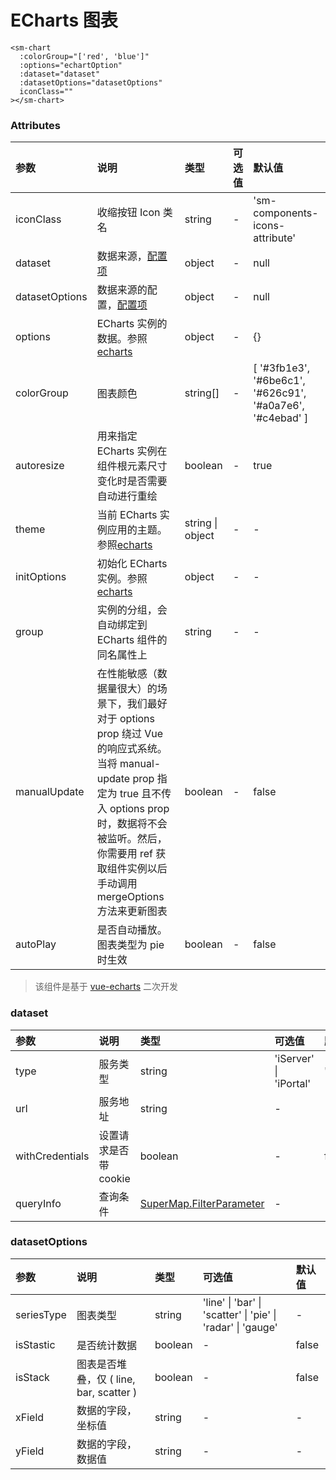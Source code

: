 # ECharts 图表

<sm-iframe src="http://iclient.supermap.io/examples/mapboxgl/components_chart_vue.html"></sm-iframe>

```vue
<sm-chart
  :colorGroup="['red', 'blue']"
  :options="echartOption"
  :dataset="dataset"
  :datasetOptions="datasetOptions"
  iconClass=""
></sm-chart>
```

### Attributes

| 参数           | 说明                                                                                                                                                                                                                                       | 类型             | 可选值 | 默认值                                                    |
| :------------- | :----------------------------------------------------------------------------------------------------------------------------------------------------------------------------------------------------------------------------------------- | :--------------- | :----- | :-------------------------------------------------------- |
| iconClass      | 收缩按钮 Icon 类名                                                                                                                                                                                                                         | string           | -      | 'sm-components-icons-attribute'                           |
| dataset        | 数据来源，<a href="#dataset">配置项</a>                                                                                                                                                                                                    | object           | -      | null                                                      |
| datasetOptions | 数据来源的配置，<a href="#datasetOptions">配置项</a>                                                                                                                                                                                       | object           | -      | null                                                      |
| options        | ECharts 实例的数据。参照[echarts](https://echarts.apache.org/zh/option.html)                                                                                                                                                               | object           | -      | {}                                                        |
| colorGroup     | 图表颜色                                                                                                                                                                                                                                   | string[]         | -      | [ '#3fb1e3', '#6be6c1', '#626c91', '#a0a7e6', '#c4ebad' ] |
| autoresize     | 用来指定 ECharts 实例在组件根元素尺寸变化时是否需要自动进行重绘                                                                                                                                                                            | boolean          | -      | true                                                      |
| theme          | 当前 ECharts 实例应用的主题。参照[echarts](https://echarts.apache.org/zh/api.html#echarts.init)                                                                                                                                            | string \| object | -      | -                                                         |
| initOptions    | 初始化 ECharts 实例。参照[echarts](https://echarts.apache.org/zh/api.html#echarts.init)                                                                                                                                                    | object           | -      | -                                                         |
| group          | 实例的分组，会自动绑定到 ECharts 组件的同名属性上                                                                                                                                                                                          | string           | -      | -                                                         |
| manualUpdate   | 在性能敏感（数据量很大）的场景下，我们最好对于 options prop 绕过 Vue 的响应式系统。当将 manual-update prop 指定为 true 且不传入 options prop 时，数据将不会被监听。然后，你需要用 ref 获取组件实例以后手动调用 mergeOptions 方法来更新图表 | boolean          | -      | false                                                     |
| autoPlay       | 是否自动播放。图表类型为 pie 时生效                                                                                                                                                                                                        | boolean          | -      | false                                                     |

> 该组件是基于 [vue-echarts](https://github.com/ecomfe/vue-echarts) 二次开发

### dataset

| 参数            | 说明                  | 类型                       | 可选值                 | 默认值    |
| :-------------- | :-------------------- | :------------------------- | :--------------------- | :-------- |
| type            | 服务类型              | string                     | 'iServer' \| 'iPortal' | 'iServer' |
| url             | 服务地址              | string                     | -                      | -         |
| withCredentials | 设置请求是否带 cookie | boolean                    | -                      | false     |
| queryInfo       | 查询条件              | [SuperMap.FilterParameter](http://iclient.supermap.io/web/apis/mapboxgl.html) | -                      | -         |

### datasetOptions

| 参数       | 说明                                    | 类型    | 可选值                                                      | 默认值 |
| :--------- | :-------------------------------------- | :------ | :---------------------------------------------------------- | :----- |
| seriesType | 图表类型                                | string  | 'line' \| 'bar' \| 'scatter' \| 'pie' \| 'radar' \| 'gauge' | -      |
| isStastic  | 是否统计数据                            | boolean | -                                                           | false  |
| isStack    | 图表是否堆叠，仅 ( line, bar, scatter ) | boolean | -                                                           | false  |
| xField     | 数据的字段，坐标值                      | string  | -                                                           | -      |
| yField     | 数据的字段，数据值                      | string  | -                                                           | -      |
